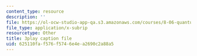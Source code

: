 ```yaml
---
content_type: resource
description: ''
file: https://ol-ocw-studio-app-qa.s3.amazonaws.com/courses/8-06-quantum-physics-iii-spring-2018/625110faf576f5746e4ea2690c2a88a5_U4zZhQz1Xqc.srt
file_type: application/x-subrip
resourcetype: Other
title: 3play caption file
uid: 625110fa-f576-f574-6e4e-a2690c2a88a5
---
```

